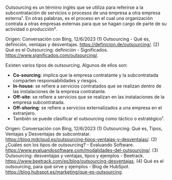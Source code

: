 Outsourcing es un término inglés que se utiliza para referirse a la subcontratación de servicios o procesos de una empresa a otra empresa externa¹. En otras palabras, es el proceso en el cual una organización contrata a otras empresas externas para que se hagan cargo de parte de su actividad o producción².

Origen: Conversación con Bing, 12/6/2023
(1) Outsourcing - Qué es, definición, ventajas y desventajas. https://definicion.de/outsourcing/.
(2) Qué es el Outsourcing: definición - Significados. https://www.significados.com/outsourcing/.

Existen varios tipos de outsourcing. Algunos de ellos son:

- **Co-sourcing**: implica que la empresa contratante y la subcontratada comparten responsabilidades y riesgos.
- **In-house**: se refiere a servicios contratados que se realizan dentro de las instalaciones de la empresa contratante.
- **Off-site**: se refiere a servicios que se realizan en las instalaciones de la empresa subcontratada.
- **Off-shoring**: se refiere a servicios externalizados a una empresa en el extranjero.
- También se puede clasificar el outsourcing como táctico o estratégico¹. 


Origen: Conversación con Bing, 12/6/2023
(1) Outsourcing: Qué es, Tipos, Ventajas y Desventajas de subcontratar. https://blog.mdcloud.es/outsourcing-tipos-ventajas-y-desventajas/.
(2) ¿Cuáles son los tipos de outsourcing? - Evaluando Software. https://www.evaluandosoftware.com/modalidades-del-outsourcing/.
(3) Outsourcing: desventajas y ventajas, tipos y ejemplos - Beetrack. https://www.beetrack.com/es/blog/outsourcing-desventajas.
(4) Qué es el outsourcing, para qué sirve y ejemplos - Blog de HubSpot. https://blog.hubspot.es/marketing/que-es-outsourcing.